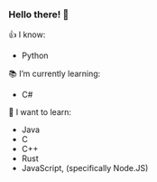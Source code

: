 ### Hello there! 👋

👍 I know: 
* Python

📚 I’m currently learning: 
* C#

🤔 I want to learn: 
* Java
* C
* C++
* Rust
* JavaScript, (specifically Node.JS)
